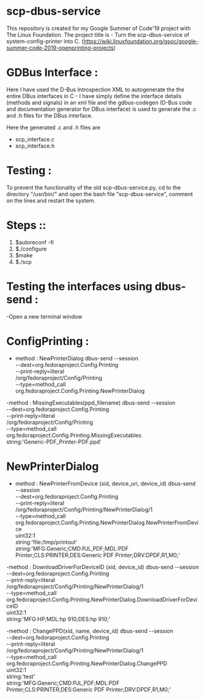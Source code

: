 # scp-dbus-service
This repository is created for my Google Summer of Code'19 project with The Linux Foundation. 
The project title is - Turn the scp-dbus-service of system-config-printer into C. 
(https://wiki.linuxfoundation.org/gsoc/google-summer-code-2019-openprinting-projects)

# GDBus Interface :
Here I have used the D-Bus Introspection XML to autogenerate the the entire DBus interfaces in C - I have simply define the interface details (methods and signals) in an xml file and the gdbus-codegen (D-Bus code and documentation generator for DBus interface) is used to generate the .c and .h files for the DBus interface.

Here the generated .c and .h files are 
- scp_interface.c 
- scp_interface.h

# Testing : 
To prevent the functionality of the old scp-dbus-service.py, cd to the directory "/usr/bin/" and open the bash file "scp-dbus-service", comment on the lines and restart the system.


# Steps ::
1. $autoreconf -fi
2. $./configure
3. $make
5. $./scp

# Testing the interfaces using dbus-send :
-Open a new terminal window

# ConfigPrinting :

- method : NewPrinterDialog
dbus-send --session \
          --dest=org.fedoraproject.Config.Printing \
          --print-reply=literal \
          /org/fedoraproject/Config/Printing \
          --type=method_call \
          org.fedoraproject.Config.Printing.NewPrinterDialog

-method : MissingExecutables(ppd_filename)
dbus-send --session \
          --dest=org.fedoraproject.Config.Printing \
          --print-reply=literal \
          /org/fedoraproject/Config/Printing \
          --type=method_call \
          org.fedoraproject.Config.Printing.MissingExecutables \
          string:'Generic-PDF_Printer-PDF.ppd'

# NewPrinterDialog

- method : NewPrinterFromDevice (xid, device_uri, device_id)
dbus-send --session \
          --dest=org.fedoraproject.Config.Printing \
          --print-reply=literal \
          /org/fedoraproject/Config/Printing/NewPrinterDialog/1 \
          --type=method_call org.fedoraproject.Config.Printing.NewPrinterDialog.NewPrinterFromDevice \
          uint32:1 \
          string:'file:/tmp/printout' \
          string:'MFG:Generic;CMD:PJL,PDF;MDL:PDF Printer;CLS:PRINTER;DES:Generic PDF Printer;DRV:DPDF,R1,M0;'

-method : DownloadDriverForDeviceID (xid, device_id)
dbus-send --session \
          --dest=org.fedoraproject.Config.Printing \
          --print-reply=literal \
          /org/fedoraproject/Config/Printing/NewPrinterDialog/1 \
          --type=method_call org.fedoraproject.Config.Printing.NewPrinterDialog.DownloadDriverForDeviceID \
          uint32:1 \
          string:'MFG:HP;MDL:hp 910;DES:hp 910;'

-method : ChangePPD(xid, name, device_id)
dbus-send --session \
          --dest=org.fedoraproject.Config.Printing \
          --print-reply=literal \
          /org/fedoraproject/Config/Printing/NewPrinterDialog/1 \
          --type=method_call org.fedoraproject.Config.Printing.NewPrinterDialog.ChangePPD \
          uint32:1 \
          string:'test' \
          string:'MFG:Generic;CMD:PJL,PDF;MDL:PDF Printer;CLS:PRINTER;DES:Generic PDF Printer;DRV:DPDF,R1,M0;' 



